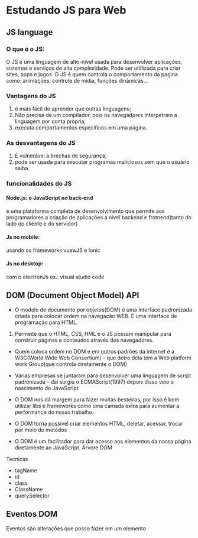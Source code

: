 # Estudando JS para Web

## JS language
### O que é o JS:
O JS é uma linguagem de alto-nível usada para desenvolver aplicações, sistemas e serviços de alta complexidade. Pode ser utillizada para criar sites, apps e jogos.
 O JS é quem controla o comportamento da pagina como: animações, controle de mídia, funções dinâmicas...

### Vantagens do JS
1. é mais fácil de aprender que outras linguagens;
2. Não precisa de um compilador, pois os navegadores interpetram a linguagem por conta própria;
1. executa comportamentos específicos em uma página.

### As desvantagens do JS
1. É vulnerável a brechas de segurança;
2. pode ser usada para executar programas maliciosos sem que o usuário saiba.

### funcionalidades do JS

#### Node.js: o JavaScript no back-end
é uma plataforma completa de desenvolvimento que permite aos programadores a criação de aplicações a nível backend e frotnend(tanto do lado do cliente e do servidor)

#### Js no mobile: 
usando os frameworks vuewJS e Ionic

#### Js no desktop:
com o electronJs  ex.: visual studio code

## DOM (Document Object Model) API 
- O modelo de documento por objetos(DOM) é uma interface padronizada criada para colocar ordem na navegação WEB. É uma interface de programação para HTML.

1. Permeite que o HTML, CSS, HML e o JS possam manipular para construir páginas e conteúdos através dos navegadores.

- Quem coloca ordem no DOM e em outros padrões da internet é a W3C(World Wide Web Consortium) - que detro dela tem a Web platform work Group(que controla diretamente o DOM)

- Varias empresas se juntaram para desenvolver uma linguagem de script padronizada - daí surgiu o ECMAScript(1997) depois disso veio o nascimento do JavaScript

- O DOM nos dá margem para fazer muitas besteiras, por isso é bom utilizar libs e frameworks como uma camada extra para aumentar a performance do nosso trabalho.


- O DOM torna possível criar elementos HTML, deletar, acessar, trocar por meio de metódos


- O DOM é um facilitador para dar acesso aos elementos da nossa página diretamente ao JavaScript. Árvore DOM

Tecnicas
- tagName
- id
- class 
- ClassName
- querySelector



## Eventos DOM
Eventos são alterações que posso fazer em um elemento
